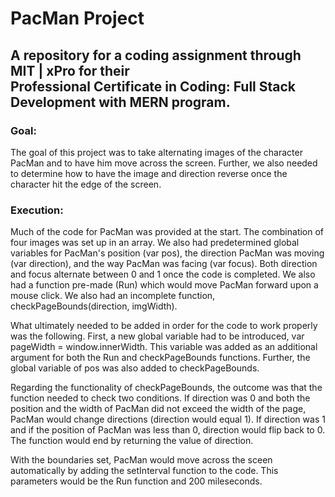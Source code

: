# PacMan Project
## A repository for a coding assignment through MIT | xPro for their <br> Professional Certificate in Coding: Full Stack Development with MERN program.

### Goal:
The goal of this project was to take alternating images of the character PacMan and to have him move across the screen. Further, we also needed to determine how to have the image and direction reverse once the character hit the edge of the screen.

### Execution:
Much of the code for PacMan was provided at the start. The combination of four images was set up in an array. We also had predetermined global variables for PacMan's position (var pos), the direction PacMan was moving (var direction), and the way PacMan was facing (var focus). Both direction and focus alternate between 0 and 1 once the code is completed. We also had a function pre-made (Run) which would move PacMan forward upon a mouse click. We also had an incomplete function, checkPageBounds(direction, imgWidth).

What ultimately needed to be added in order for the code to work properly was the following. First, a new global variable had to be introduced, var pageWidth = window.innerWidth. This variable was added as an additional argument for both the Run and checkPageBounds functions. Further, the global variable of pos was also added to checkPageBounds.

Regarding the functionality of checkPageBounds, the outcome was that the function needed to check two conditions. If direction was 0 and both the position and the width of PacMan did not exceed the width of the page, PacMan would change directions (direction would equal 1). If direction was 1 and if the position of PacMan was less than 0, direction would flip back to 0. The function would end by returning the value of direction.

With the boundaries set, PacMan would move across the sceen automatically by adding the setInterval function to the code. This parameters would be the Run function and 200 mileseconds.
